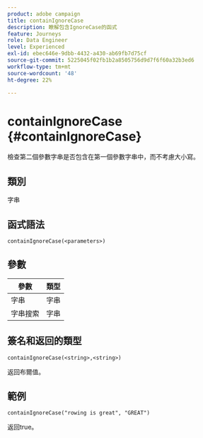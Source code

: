 ```yaml
---
product: adobe campaign
title: containIgnoreCase
description: 瞭解包含IgnoreCase的函式
feature: Journeys
role: Data Engineer
level: Experienced
exl-id: ebec646e-9dbb-4432-a430-ab69fb7d75cf
source-git-commit: 5225045f02fb1b2a8505756d9d7f6f60a32b3ed6
workflow-type: tm+mt
source-wordcount: '48'
ht-degree: 22%

---
```


# containIgnoreCase {#containIgnoreCase}

檢查第二個參數字串是否包含在第一個參數字串中，而不考慮大小寫。

## 類別

字串

## 函式語法

`containIgnoreCase(<parameters>)`

## 參數

| 參數 | 類型 |
|-----------|------------------|
| 字串 | 字串 |
| 字串搜索 | 字串 |

## 簽名和返回的類型

`containIgnoreCase(<string>,<string>)`

返回布爾值。

## 範例

`containIgnoreCase("rowing is great", "GREAT")`

返回true。
